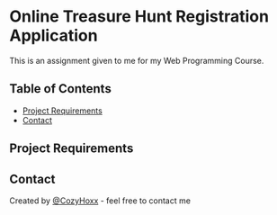 # Online Treasure Hunt Registration Application
This is an assignment given to me for my Web Programming Course.

## Table of Contents
* [Project Requirements](#project-requirements)
* [Contact](#contact)

## Project Requirements


## Contact
Created by [@CozyHoxx](https://github.com/CozyHoxx) - feel free to contact me
